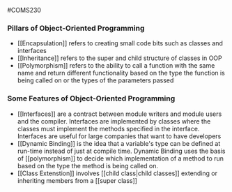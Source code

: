 #COMS230

### Pillars of Object-Oriented Programming
- [[Encapsulation]] refers to creating small code bits such as classes and interfaces
- [[Inheritance]] refers to the super and child structure of classes in OOP
- [[Polymorphism]] refers to the ability to call a function with the same name and return different functionality based on the type the function is being called on or the types of the parameters passed

### Some Features of Object-Oriented Programming
- [[Interfaces]] are a contract between module writers and module users and the compiler. Interfaces are implemented by classes where the classes must implement the methods specified in the interface. Interfaces are useful for large companies that want to have developers 
- [[Dynamic Binding]] is the idea that a variable's type can be defined at run-time instead of just at  compile time. Dynamic Binding uses the basis of [[polymorphism]] to decide which implementation of a method to run based on the type the method is being called on.
- [[Class Extenstion]] involves [[child class|child classes]] extending or inheriting members from a [[super class]]